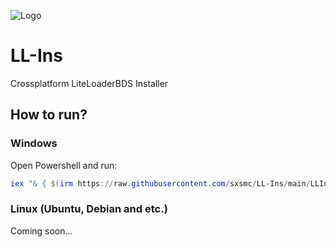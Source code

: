 ![Logo](https://github.com/aye20054925/LiteLoaderWeb/raw/master/src/assets/logo.png)
# LL-Ins
Crossplatform LiteLoaderBDS Installer

## How to run?

### Windows
Open Powershell and run:
```powershell 
iex "& { $(irm https://raw.githubusercontent.com/sxsmc/LL-Ins/main/LLIns.ps1) } -UseMSI -Preview"
```

### Linux (Ubuntu, Debian and etc.)
Coming soon...
